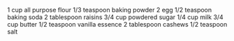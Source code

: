 1 cup all purpose flour
1/3 teaspoon baking powder
2 egg
1/2 teaspoon baking soda
2 tablespoon raisins
3/4 cup powdered sugar
1/4 cup milk
3/4 cup butter
1/2 teaspoon vanilla essence
2 tablespoon cashews
1/2 teaspoon salt